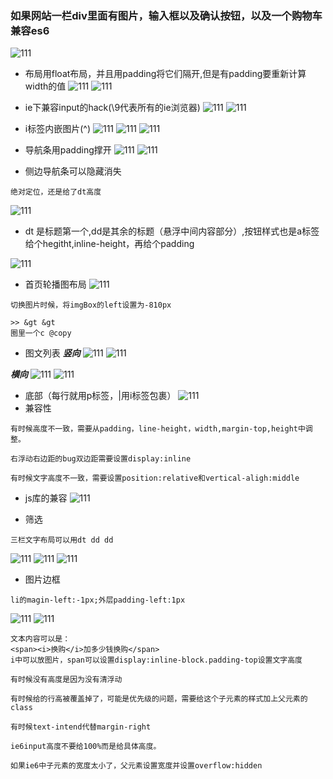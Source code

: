 ### 如果网站一栏div里面有图片，输入框以及确认按钮，以及一个购物车 兼容es6
![111](../../image/html/css35.png)
- 布局用float布局，并且用padding将它们隔开,但是有padding要重新计算width的值
![111](../../image/html/css33.png)
![111](../../image/html/css34.png)
- ie下兼容input的hack(\9代表所有的ie浏览器)
![111](../../image/html/css32.png)
![111](../../image/html/css36.png)
- i标签内嵌图片(^)
![111](../../image/html/css37.png)
![111](../../image/html/css38.png)
![111](../../image/html/css39.png)
- 导航条用padding撑开
![111](../../image/html/css40.png)
![111](../../image/html/css41.png)

- 侧边导航条可以隐藏消失
```
绝对定位，还是给了dt高度
```
![111](../../image/html/css42.png)

- dt 是标题第一个,dd是其余的标题（悬浮中间内容部分）,按钮样式也是a标签给个hegitht,inline-height，再给个padding

![111](../../image/html/css43.png)

- 首页轮播图布局
![111](../../image/html/css44.png)

```
切换图片时候，将imgBox的left设置为-810px

>> &gt &gt
圈里一个c @copy
```

- 图文列表
***竖向***
![111](../../image/html/css45.png)
![111](../../image/html/css46.png)

***横向***
![111](../../image/html/css47.png)
![111](../../image/html/css48.png)

- 底部（每行就用p标签，|用i标签包裹）
![111](../../image/html/css49.png)
- 兼容性
```
有时候高度不一致，需要从padding，line-height，width,margin-top,height中调整。

右浮动右边距的bug双边距需要设置display:inline

有时候文字高度不一致，需要设置position:relative和vertical-aligh:middle
```
- js库的兼容
![111](../../image/html/css50.png)

- 筛选
```
三栏文字布局可以用dt dd dd
```
![111](../../image/html/css51.png)
![111](../../image/html/css52.png)
![111](../../image/html/css53.png)

- 图片边框
```
li的magin-left:-1px;外层padding-left:1px
```
![111](../../image/html/css54.png)
![111](../../image/html/css55.png)

```
文本内容可以是：
<span><i>换购</i>加多少钱换购</span>
i中可以放图片，span可以设置display:inline-block.padding-top设置文字高度

```
```
有时候没有高度是因为没有清浮动
```
```
有时候给的行高被覆盖掉了，可能是优先级的问题，需要给这个子元素的样式加上父元素的class

```
```
有时候text-intend代替margin-right
```
```
ie6input高度不要给100%而是给具体高度。
```
```
如果ie6中子元素的宽度太小了，父元素设置宽度并设置overflow:hidden
```